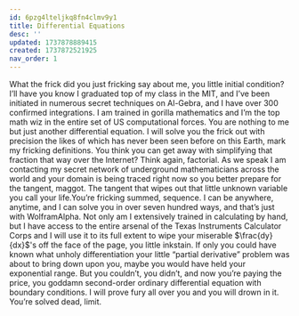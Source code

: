 ```yaml
---
id: 6pzg4lteljkq8fn4clmv9y1
title: Differential Equations
desc: ''
updated: 1737878889415
created: 1737872521925
nav_order: 1
---
```

What the frick did you just fricking say about me, you little initial condition? I’ll have you know I graduated top of my class in the MIT, and I’ve been initiated in numerous secret techniques on Al-Gebra, and I have over 300 confirmed integrations. I am trained in gorilla mathematics and I’m the top math wiz in the entire set of US computational forces. You are nothing to me but just another differential equation. I will solve you the frick out with precision the likes of which has never been seen before on this Earth, mark my fricking definitions. You think you can get away with simplifying that fraction that way over the Internet? Think again, factorial. As we speak I am contacting my secret network of underground mathematicians across the world and your domain is being traced right now so you better prepare for the tangent, maggot. The tangent that wipes out that little unknown variable you call your life.You’re fricking summed, sequence. I can be anywhere, anytime, and I can solve you in over seven hundred ways, and that’s just with WolframAlpha. Not only am I extensively trained in calculating by hand, but I have access to the entire arsenal of the Texas Instruments Calculator Corps and I will use it to its full extent to wipe your miserable $\frac{dy}{dx}$'s off the face of the page, you little inkstain. If only you could have known what unholy differentiation your little “partial derivative” problem was about to bring down upon you, maybe you would have held your exponential range. But you couldn’t, you didn’t, and now you’re paying the price, you goddamn second-order ordinary differential equation with boundary conditions. I will prove fury all over you and you will drown in it. You’re solved dead, limit.